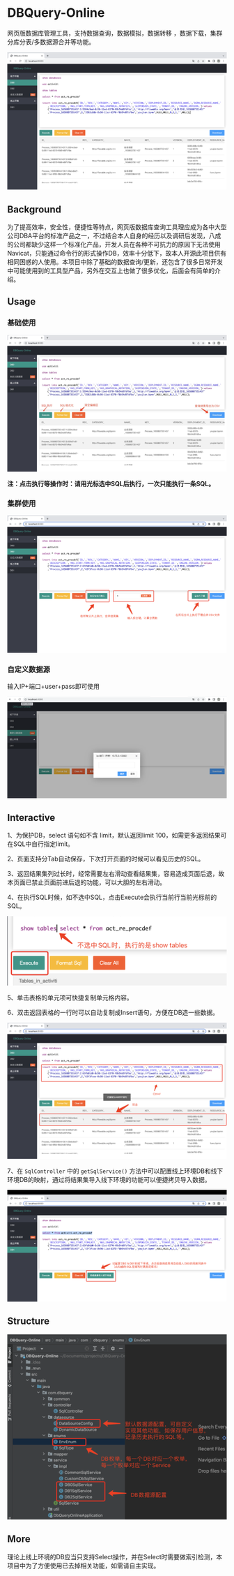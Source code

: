 # DBQuery-Online

网页版数据库管理工具，支持数据查询，数据模拟，数据转移 ，数据下载，集群分库分表/多数据源合并等功能。

![Untitled](DBQuery-Online%20ea01e0ac6b334cfa9e5267ec0cfe1408/Untitled.png)

## Background

为了提高效率，安全性，便捷性等特点，网页版数据库查询工具理应成为各中大型公司DBA平台的标准产品之一，不过结合本人自身的经历以及调研后发现，八成的公司都缺少这样一个标准化产品，开发人员在各种不可抗力的原因下无法使用Navicat，只能通过命令行的形式操作DB，效率十分低下，故本人开源此项目供有相同困惑的人使用。本项目中除了基础的数据查询/更新，还包含了很多日常开发中可能使用到的工具型产品，另外在交互上也做了很多优化，后面会有简单的介绍。

## Usage

### 基础使用

![Untitled](DBQuery-Online%20ea01e0ac6b334cfa9e5267ec0cfe1408/Untitled.jpeg)

**注：点击执行等操作时：请用光标选中SQL后执行，一次只能执行一条SQL。**

### 集群使用

![Untitled](DBQuery-Online%20ea01e0ac6b334cfa9e5267ec0cfe1408/Untitled%201.png)

### 自定义数据源

输入IP+端口+user+pass即可使用

![Untitled](DBQuery-Online%20ea01e0ac6b334cfa9e5267ec0cfe1408/Untitled%202.png)

## Interactive

1、为保护DB，select 语句如不含 limit，默认返回limit 100，如需更多返回结果可在SQL中自行指定limit。

2、页面支持分Tab自动保存，下次打开页面的时候可以看见历史的SQL。

3、返回结果集列过长时，经常需要左右滑动查看结果集，容易造成页面后退，故本页面已禁止页面前进后退的功能，可以大胆的左右滑动。

4、在执行SQL时候，如不选中SQL，点击Execute会执行当前行当前光标前的SQL。

![Untitled](DBQuery-Online%20ea01e0ac6b334cfa9e5267ec0cfe1408/Untitled%203.png)

5、单击表格的单元项可快捷复制单元格内容。

6、双击返回表格的一行时可以自动复制成Insert语句，方便在DB造一些数据。

![Untitled](DBQuery-Online%20ea01e0ac6b334cfa9e5267ec0cfe1408/Untitled%204.png)

7、在 `SqlController` 中的 `getSqlService()` 方法中可以配置线上环境DB和线下环境DB的映射，通过将结果集导入线下环境的功能可以便捷拷贝导入数据。

![Untitled](DBQuery-Online%20ea01e0ac6b334cfa9e5267ec0cfe1408/Untitled%205.png)

## Structure

![Untitled](DBQuery-Online%20ea01e0ac6b334cfa9e5267ec0cfe1408/Untitled%206.png)

## More

理论上线上环境的DB应当只支持Select操作，并在Select时需要做索引检测，本项目中为了方便使用已去掉相关功能，如需请自主实现。
